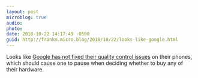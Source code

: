 ```yaml
---
layout: post
microblog: true
audio: 
photo: 
date: 2018-10-22 14:17:49 -0500
guid: http://frankm.micro.blog/2018/10/22/looks-like-google.html
---
```

Looks like [Google has not fixed their quality control issues](https://www.thurrott.com/mobile/android/189234/googles-reliability-issues-continue-with-pixel-3) on their phones, which should cause one to pause when deciding whether to buy any of their hardware.
